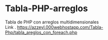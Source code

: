 # Tabla-PHP-arreglos
Tabla de PHP con arreglos multidimensionales  
Link . https://azzeyl.000webhostapp.com/Tabla-Php/tabla_areglos_con_foreach.php
